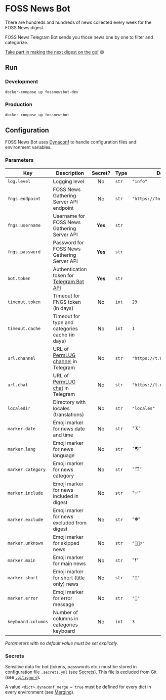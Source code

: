 # FOSS News Bot

There are hundreds and hundreds of news collected every week for the FOSS News digest.

FOSS News Telegram Bot sends you those news one by one to filter and categorize.

[Take part in making the next digest on the go!](https://t.me/fossnewsbot "FOSS News Bot") 😃

## Run
### Development
```bash
docker-compose up fossnewsbot-dev
```

### Production
```bash
docker-compose up fossnewsbot
```

## Configuration
FOSS News Bot uses [Dynaconf](https://www.dynaconf.com/ "Dynaconf")
to handle configuration files and environment variables.

### Parameters
| Key                | Description                                      | Secret? | Type  | Default value                      |
|--------------------|--------------------------------------------------|:-------:|-------|------------------------------------|
| `log.level`        | Logging level                                    | No      | `str` | `"info"`                           |
| `fngs.endpoint`    | FOSS News Gathering Server API endpoint          | No      | `str` | `"https://fn.permlug.org/api/v1/"` |
| `fngs.username`    | Username for FOSS News Gathering Server API      | **Yes** | `str` |                                    |
| `fngs.password`    | Password for FOSS News Gathering Server API      | **Yes** | `str` |                                    |
| `bot.token`        | Authentication token for [Telegram Bot API][bot] | **Yes** | `str` |                                    |
| `timeout.token`    | Timeout for FNGS token (in days)                 | No      | `int` | `29`                               |
| `timeout.cache`    | Timeout for type and categories cache (in days)  | No      | `int` | `1`                                |
| `url.channel`      | URL of [PermLUG channel][channel] in Telegram    | No      | `str` | `"https://t.me/permlug"`           |
| `url.chat`         | URL of [PermLUG chat][chat] in Telegram          | No      | `str` | `"https://t.me/permlug_chat"`      |
| `localedir`        | Directory with locales (translations)            | No      | `str` | `"locales"`                        |
| `marker.date`      | Emoji marker for news date and time              | No      | `str` | `"🗓"`                              |
| `marker.lang`      | Emoji marker for news language                   | No      | `str` | `"🌏"`                              |
| `marker.category`  | Emoji marker for news category                   | No      | `str` | `"🗂"`                              |
| `marker.include`   | Emoji marker for news included in digest         | No      | `str` | `"✅"`                              |
| `marker.exclude`   | Emoji marker for news excluded from digest       | No      | `str` | `"⛔️"`                             |
| `marker.unknown`   | Emoji marker for skipped news                    | No      | `str` | `"🤷🏻‍♂️"`                            |
| `marker.main`      | Emoji marker for main news                       | No      | `str` | `"❗️"`                              |
| `marker.short`     | Emoji marker for short (title only) news         | No      | `str` | `"📃"`                              |
| `marker.error`     | Emoji marker for error message                   | No      | `str` | `"🤔"`                              |
| `keyboard.columns` | Number of columns in categories keyboard         | No      | `int` | `3`                                |

_Parameters with no default value must be set explicitly._

### Secrets
Sensitive data for bot (tokens, passwords etc.) must be stored in configuration file `.secrets.yml`
(see [Secrets](https://www.dynaconf.com/secrets/ "Secrets — Dynaconf Documentation")).
This file is excluded from Git (see [`.gitignore`](.gitignore)).

A value `<dict>.dynaconf_merge = true` must be defined for every dict in every environment
(see [Merging](https://www.dynaconf.com/merging/ "Merging — Dynaconf Documentation")).

[bot]: https://core.telegram.org/bots/api "Telegram Bot API"
[channel]: https://t.me/permlug "PermLUG channel"
[chat]: https://t.me/permlug_chat "PermLUG chat"
